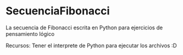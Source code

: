# SecuenciaFibonacci
La secuencia de Fibonacci escrita en Python para ejercicios de pensamiento lógico 

Recursos: Tener el interprete de Python para ejecutar los archivos :D
